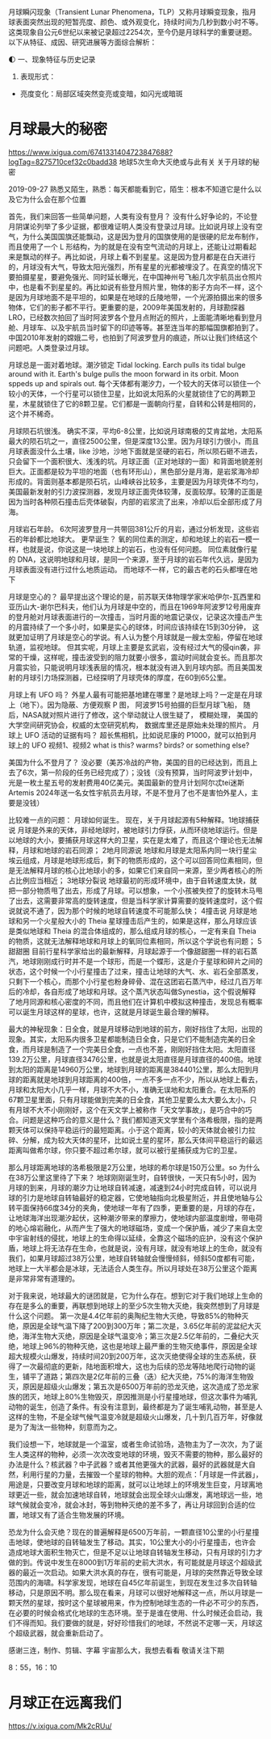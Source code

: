 月球瞬闪现象（Transient Lunar Phenomena，TLP）又称月球瞬变现象，指月球表面突然出现的短暂亮度、颜色、或外观变化，持续时间为几秒到数小时不等。这类现象自公元6世纪以来被记录超过2254次，至今仍是月球科学的重要谜题。以下从特征、成因、研究进展等方面综合解析：

🌓 ​​一、现象特征与历史记录​​
1. 表现形式：
  - 亮度变化：局部区域突然变亮或变暗，如闪光或暗斑




# 月球最大的秘密
https://www.ixigua.com/6741331404723847688?logTag=8275710cef32c0badd38 地球5次生命大灭绝或与此有关 关于月球的秘密

2019-09-27
熟悉又陌生，熟悉：每天都能看到它，陌生：根本不知道它是什么以及它为什么会在那个位置

首先，我们来回答一些简单问题，人类有没有登月？
没有什么好争论的，不论登月阴谋论列举了多少证据，都很难证明人类没有登录过月球。比如说月球上没有空气，为什么美国国旗还能飘动，这是因为登月的国旗使用的是很硬的尼龙布制作，而且使用了一个 L 形结构，为的就是在没有空气流动的月球上，还能让过期看起来是飘动的样子。再比如说，月球上看不到星星。这是因为登月都是在白天进行的，月球没有大气，导致太阳光强烈，所有星星的光都被埋没了。在真空的情况下要拍摄星星，要避免强光、同时延长曝光，在中国神州号飞船几次宇航员出仓照片中，也是看不到星星的。再比如说有些登月照片里，物体的影子方向不一样，这个是因为月球地面不是平坦的，如果是在地球的丘陵地带，一个光源拍摄出来的很多物体，它们的影子都不平行。更重要的是，2009年美国发射的，月球勘探器 LRO，已经数次拍回了当时阿波罗各个登月点附近的照片，上面能清晰地看到登月舱、月球车、以及宇航员当时留下的印迹等等。甚至连当年的那幅国旗都拍到了。中国2010年发射的嫦娥二号，也拍到了阿波罗登月的痕迹，所以让我们终结这个问题吧。人类登录过月球。

月球总是一面对着地球。潮汐锁定 Tidal locking. Earch pulls its tidal bulge around with it. Earth's bulge pulls the moon forward in its orbit. Moon sppeds up and spirals out. 每个天体都有潮汐力，一个较大的天体可以锁住一个较小的天体，一个行星可以锁住卫星，比如说太阳系的火星就锁住了它的两颗卫星，木星就锁住了它的8颗卫星。它们都是一面朝向行星，自转和公转是相同的，这个并不稀奇。

月球陨石坑很浅。 确实不深，平均6-8公里，比如说月球南极的艾肯盆地，太阳系最大的陨石坑之一，直径2500公里，但是深度13公里。因为月球引力很小，而且月球表面没什么土壤，like 沙地，沙地下面就是坚硬的岩石，所以陨石砸不进去，只会留下一个面积很大、浅浅的坑。月球正面（正对地球的一面）和背面地貌差别巨大。正面都是较为平坦的地面（也有环形山），黑色部分是月海，是岩浆海冷却形成的。背面则基本都是陨石坑，山峰峡谷比较多，主要是因为月球壳体不均匀，美国最新发射的引力波探测器，发现月球正面壳体较薄，反面较厚。较薄的正面是因为当时各种陨石撞击后壳体破裂，内部的岩浆流了出来，冷却以后全部形成了月海。

月球岩石年龄。 6次阿波罗登月一共带回381公斤的月岩，通过分析发现，这些岩石的年龄都比地球大。 更早诞生？ 氧的同位素的测定，却和地球上的岩石一模一样，也就是说，你说这是一块地球上的岩石，也没有任何问题。 同位素就像行星的 DNA，这说明地球和月球，是同一个来源，至于月球的岩石年代久远，是因为月球表面没有进行过什么地质运动。 而地球不一样，它的最古老的石头都埋在地下


月球是空心的？   最早提出这个理论的是，前苏联天体物理学家米哈伊尔-瓦西里和亚历山大-谢尔巴科夫，他们认为月球是中空的，而且在1969年阿波罗12号用废弃的登月舱对月球表面进行的一次撞击，当时月面的地震记录仪，记录这次撞击产生的月震持续了一个多小时，如果是实心的球体，时间应该持续在15到30分钟， 这就更加证明了月球是空心的学说。有人认为整个月球就是一艘太空船，停留在地球轨道，监视地球。 但其实呢，月球上主要是玄武岩，没有经过大气的侵qin袭，非常的干燥，这样呢，撞击波受到的阻力就要小很多，震动时间就会变长。而且那次月震实验，只能说明月球浅表层的情况，根本就没有进入到月球内部。而且美国发射的月球引力场探测器，已经探明了月球壳体的厚度，在60到65公里。


月球上有 UFO 吗？ 外星人最有可能把基地建在哪里？是地球上吗？一定是在月球上（地下）。因为隐蔽、方便观察   P 图， 阿波罗15号拍摄的巨型月球飞船，  随后，NASA就对照片进行了修改，这个举动就让人很生疑了， 模糊处理，  美国的大学空间研究协会，权威的太空研究机构， 数据库里还是原始未处理的照片。 月球上 UFO 活动的证据有吗？ 超长焦相机，比如说尼康的 P1000，就可以拍到月球上的 UFO 视频1、视频2 what is this?  warms? birds? or something else?

美国为什么不登月了？ 没必要（美苏冷战的产物，美国的目的已经达到，而且上去了6次，第一阶段的任务已经完成了）；没钱（没有预算，当时阿波罗计划中，光是一枚土星五号的发射费用40亿美元。美国最新的登月计划阿尔忒tei迷斯Artemis 2024年送一名女性宇航员去月球，不是不登月了也不是害怕外星人，主要是没钱）


比较难一点的问题：
月球如何诞生。  现在，关于月球起源有5种解释。1地球捕获说 月球是外来的天体，非经地球时，被地球引力俘获，从而环绕地球运行。但是以地球的大小，要捕获月球这样大的卫星，实在是太难了，而且这个理论也无法解释，月球和地球的岩石同源；
2地月同源说 地球和月球是太阳系内同一块行星尘埃云组成，月球是地球形成后，剩下的物质形成的，这个可以回答同位素相同，但是无法解释月球的核心比地球小的多，如果它们来自同一来源，至少两者核心的所占比例应当相近；
3地球分裂说 地球最初的形成环境中，由于自转速度太快，就把一部分物质甩了出去，形成了月球。可以想象，一个小孩被失控了的旋转木马甩了出去，这需要非常高的旋转速度，但是当科学家计算需要的旋转速度时，这个假说就说不通了，因为那个时候的地球自转速度不可能那么快；
4撞击说 月球是地球和另一个火星般大小的 Theia 星球撞击后产生的，如果是这样，那么月球应该是类似地球和 Theia 的混合体组成的，那么组成月球的核心，一定有来自 Theia 的物质，这就无法解释地球和月球上的氧同位素相同，所以这个学说也有问题；
5甜甜圈 目前行星科学家给出的最新解释，月球起源于一个像甜甜圈一样的岩石蒸汽，地球刚刚成行时并不是一个球形，而是一个蝶形，这是介于星球和碎片之间的状态，这个时候一个小行星撞击了过来，撞击让地球的大气、水、岩石全部蒸发，只剩下一个核心，而那个小行星也粉身碎骨、混在这团岩石蒸汽中，经过几百万年后的冷却，各自形成了地球和月球。这个蒸汽状态叫做Synestia，这个假说解释了地月同源和核心密度的不同，而且他们在计算机中模拟这种撞击，发现总有概率可以诞生月球这样的星球，也许，这就是月球诞生最合理的解释。

最大的神秘现象：日全食，就是月球移动到地球的前方，刚好挡住了太阳，出现的现象。其实，太阳系内很多卫星都能制造日全食，只是它们不能制造完美的日全食，而月球是制造了一个完美日全食，一点也不差，刚刚好挡住太阳。太阳直径139.2万公里，月球直径3476公里，也就是说太阳直径是月球直径的400倍。地球到太阳的距离是14960万公里，地球到月球的距离是384401公里，那么太阳到月球的距离就是地球到月球距离的400倍，一点不多一点不少，所以从地球上看去，月球和太阳大小几乎一样，月球不大不小，准确无误地和太阳重合。在太阳系的67颗卫星里面，只有月球能做到完美的日全食，其他卫星要么太大要么太小，只有月球不大不小刚刚好，这个在天文学上被称作「天文学事故」，是巧合中的巧合。问题是这种巧合的意义是什么？我们都知道天文学里有个洛希极限，指的是两颗天体可以保持平稳运行的最短距离。小于这个距离，较小的天体就会被引力拉碎、分解，成为较大天体的星环，比如说土星的星环，那么天体间平稳运行的最远距离叫做希尔球，你只要不超过希尔球，就可以被行星捕获成为它的卫星。

那么月球距离地球的洛希极限是2万公里，地球的希尔球是150万公里。so 为什么在38万公里这里待了下来？ 地球刚刚诞生时，自转很快，一天只有5小时，因为月球的到来，月球的潮汐力让地球自转减速，减速到24小时完成自转，可以说月球的引力是地球自转轴最好的稳定器，它使地轴指向北极星附近，并且使地轴与公转平面保持66度34分的夹角，使地球一年有了四季，更重要的是，月球的存在，让地球海洋出现潮汐起伏，这种潮汐带来的摩擦力，使地球内部温度剧增，带电荷的地心熔岩融化，从而产生了强大的地球磁场，变成一个保护盾，减少了来自太空中宇宙射线的侵扰，地球上的生命得以延续，全靠这个磁场的庇护，没有这个保护盾，地球上将无法存在生命，也就是说，没有月球，就没有地球上的生命，就没有我们，如果月球超过38万公里，地球自转轴就会慢慢倾斜，倾斜50度都有可能，地球上一大半都会是冰球，无法适合人类生存。所以月球处在38万公里这个距离是非常非常有道理的。

对于我来说，地球最大的谜团就是，它为什么存在。想到它对于我们地球上生命的存在是多么的重要，再联想到地球上的至少5次生物大灭绝，我突然想到了月球是什么这个问题。 第一次是4.4亿年前的奥陶纪生物大灭绝，导致85%的物种灭绝，原因是全球气温下降了200到300万年；第二次是，3.65亿年前的泥盆纪大灭绝，海洋生物大灭绝，原因是全球气温变冷；第三次是2.5亿年前的，二叠纪大灭绝，地球上96%的物种灭绝，这也是地球上最严重的生物灭绝事件，原因是全球超大规模火山爆发，持续时间20到200万年，这次灭绝使得全球的生态系统，获得了一次最彻底的更新，陆地面积增大，这也为后续的恐龙等陆地爬行动物的诞生，铺平了道路；第四次是2亿年前的三叠（迭）纪大灭绝，75%的海洋生物毁灭，原因是超级火山爆发；第五次是6500万年前的恐龙灭绝，这次造成了恐龙家族的团灭，地球上80%生物毁灭，原因推测是小行星撞地球，但这次事件为哺乳动物的诞生，创造了条件。有没有注意到，最终都是为了诞生哺乳动物，甚至是人这样的生物，不是全球气候气温变冷就是超级火山爆发，几十到几百万年，好像就是为了淘汰一些物种，刻意而为之。

我们设想一下，地球就是一个温室，或者生命试验场，造物主为了一次次，为了诞生人类这样的物种，必须一次次改变地球的环境，毁灭不需要的物种，那么最好的办法是什么？核武器？中子武器？或者其他更强大的武器，最好的武器就是大自然，利用行星的力量，去摧毁一个星球的物种。大胆的观点：「月球是一件武器」，用途是，只要改变月球和地球的距离，就可以让地球上的环境发生巨变，月球离地球更近一些，就会加速地球自转，地球就会出现全球火山爆发，离地球远一些，地球气候就会变冷，就会冰封，等到物种灭绝的差不多了，再让月球回到合适的位置，地球又有了适合生物发展的环境。

恐龙为什么会灭绝？现在的普遍解释是6500万年前，一颗直径10公里的小行星撞击地球，使地球的自转轴发生了移动。其实，10公里大小的小行星撞击，也许会造成地球大面积生物灭亡，但是不足以让地球自转轴发生移动，只有月球的引力才做的到。传说中发生在8000到1万年前的史前大洪水，有可能就是月球这个超级武器的最近一次启动。如果大洪水真的存在，很有可能是，月球的突然靠近导致全球范围内的海啸。科学家发现，地球在自45亿年前诞生，到现在发生过多次自转轴移动，只是原因不明。那么现在看来，月球可以很好地解释这一点，所以月球是一颗天然的星球，按时这个星球被用来，作为控制地球生态的一件必不可少的东西，在必要的时候会格式化地球的生态环境。至于是谁在使用、什么时候还会启动，我们不得而知。我们要做的就是，好好珍惜我们的地球，不然说不定哪一天，月球这个超级武器，就会重新启动了。

感谢三连，制作、剪辑、字幕 宇宙那么大，我想去看看  敬请关注下期


8：55，16：10
# 月球正在远离我们
https://v.ixigua.com/Mk2cRUu/
